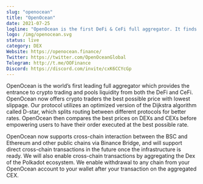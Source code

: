 ```yaml
---
slug: "openocean"
title: "OpenOcean"
date: 2021-07-25
logline: "OpenOcean is the first DeFi & CeFi full aggregator. It finds the best price and lowest slippage for traders by applying a deeply optimized intelligent routing algorithm. As one-stop entrance, we have aggregated ETH, ETH Layer2, BSC, TRON and Solana."
logo: /img/openocean.svg
status: live
category: DEX
Website: https://openocean.finance/
Twitter: https://twitter.com/OpenOceanGlobal
Telegram: http://t.me/OOFinance
Discord: https://discord.com/invite/cxK6CCYcGp		
---
```


OpenOcean is the world’s first leading full aggregator which provides the entrance to crypto trading and pools liquidity from both the DeFi and CeFi. OpenOcean now offers crypto traders the best possible price with lowest slippage. Our protocol utilizes an optimized version of the Dijkstra algorithm called D-star, which splits routing between different protocols for better rates. OpenOcean then compares the best prices on DEXs and CEXs before empowering users to have their order executed at the best possible rate.

OpenOcean now supports cross-chain interaction between the BSC and Ethereum and other public chains via Binance Bridge, and will support direct cross-chain transactions in the future once the infrastructure is ready. We will also enable cross-chain transactions by aggregating the Dex of the Polkadot ecosystem. We enable withdrawal to any chain from your OpenOcean account to your wallet after your transaction on the aggregated CEX.
